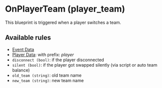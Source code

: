 # OnPlayerTeam (player_team)

This blueprint is triggered when a player switches a team.

## Available rules

- [Event Data](../rules/GlobalEventData.md)
- [Player Data](../rules/GlobalPlayerData.md): with prefix: *player*
- `disconnect (bool)`: if the player disconnected
- `silent (bool)`: if the player got swapped silently (via script or auto team balance)
- `old_team (string)`: old team name
- `new_team (string)`: new team name
